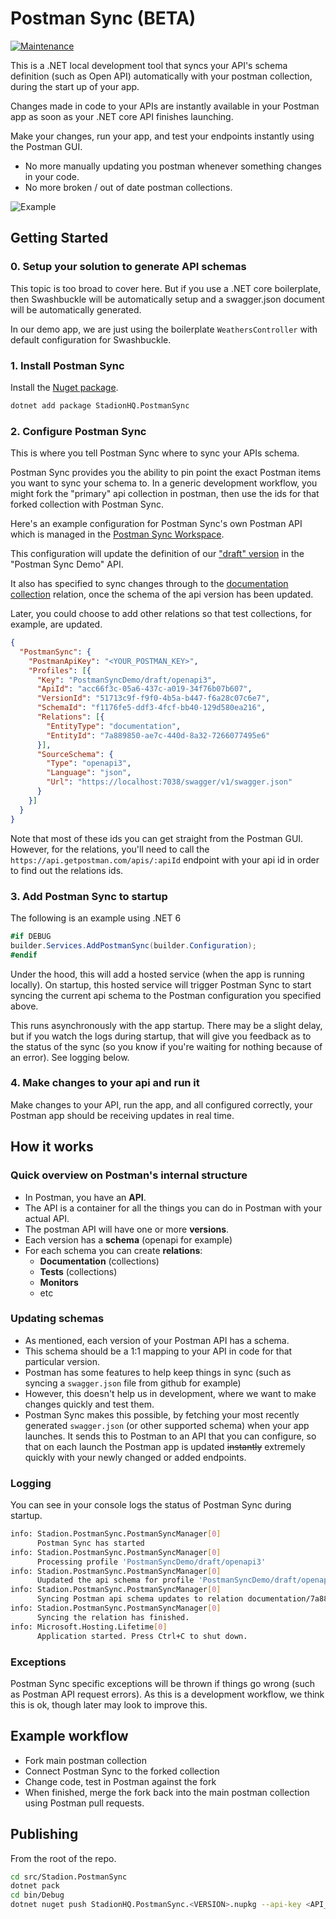 # Postman Sync (BETA)
[![Maintenance](https://img.shields.io/nuget/v/StadionHQ.PostmanSync)](https://www.nuget.org/packages/StadionHQ.PostmanSync/)

This is a .NET local development tool that syncs your API's schema definition (such as Open API) automatically with your postman collection, during the start up of your app.

Changes made in code to your APIs are instantly available in your Postman app as soon as your .NET core API finishes launching.

Make your changes, run your app, and test your endpoints instantly using the Postman GUI.

- No more manually updating you postman whenever something changes in your code.
- No more broken / out of date postman collections.

![Example](readme/images/example-flow.gif)

## Getting Started

### 0. Setup your solution to generate API schemas
This topic is too broad to cover here. But if you use a .NET core boilerplate, then Swashbuckle will be automatically setup and a swagger.json document will be automatically generated.

In our demo app, we are just using the boilerplate `WeathersController` with default configuration for Swashbuckle.

### 1. Install Postman Sync
Install the [Nuget package](https://www.nuget.org/packages/StadionHQ.PostmanSync/).
```bash
dotnet add package StadionHQ.PostmanSync
```

### 2. Configure Postman Sync

This is where you tell Postman Sync where to sync your APIs schema.

Postman Sync provides you the ability to pin point the exact Postman items you want to sync your schema to. In a generic development workflow, you might fork the "primary" api collection in postman, then use the ids for that forked collection with Postman Sync.

Here's an example configuration for Postman Sync's own Postman API which is managed in the [Postman Sync Workspace](https://www.postman.com/stadionapis/workspace/postman-swagger-sync/overview).

This configuration will update the definition of our ["draft" version](https://www.postman.com/stadionapis/workspace/postman-swagger-sync/api/acc66f3c-05a6-437c-a019-34f76b07b607/version/51713c9f-f9f0-4b5a-b447-f6a28c07c6e7) in the "Postman Sync Demo" API.

It also has specified to sync changes through to the [documentation collection](https://www.postman.com/stadionapis/workspace/postman-swagger-sync/collection/8423190-1d8b581d-bc6d-44c9-bccf-b604d9c5e033?ctx=documentation) relation, once the schema of the api version has been updated.

Later, you could choose to add other relations so that test collections, for example, are updated.

```json
{
  "PostmanSync": {
    "PostmanApiKey": "<YOUR_POSTMAN_KEY>",
    "Profiles": [{
      "Key": "PostmanSyncDemo/draft/openapi3",
      "ApiId": "acc66f3c-05a6-437c-a019-34f76b07b607",
      "VersionId": "51713c9f-f9f0-4b5a-b447-f6a28c07c6e7",
      "SchemaId": "f1176fe5-ddf3-4fcf-bb40-129d580ea216",
      "Relations": [{
        "EntityType": "documentation",
        "EntityId": "7a889850-ae7c-440d-8a32-7266077495e6"
      }],
      "SourceSchema": {
        "Type": "openapi3",
        "Language": "json",
        "Url": "https://localhost:7038/swagger/v1/swagger.json"
      }
    }]
  }
}
```
Note that most of these ids you can get straight from the Postman GUI. However, for the relations, you'll need to call the `https://api.getpostman.com/apis/:apiId` endpoint with your api id in order to find out the relations ids.

### 3. Add Postman Sync to startup
The following is an example using .NET 6

```c#
#if DEBUG
builder.Services.AddPostmanSync(builder.Configuration);
#endif
```

Under the hood, this will add a hosted service (when the app is running locally). On startup, this hosted service will trigger Postman Sync to start syncing the current api schema to the Postman configuration you specified above.

This runs asynchronously with the app startup. There may be a slight delay, but if you watch the logs during startup, that will give you feedback as to the status of the sync (so you know if you're waiting for nothing because of an error). See logging below.

### 4. Make changes to your api and run it

Make changes to your API, run the app, and all configured correctly, your Postman app should be receiving updates in real time.

## How it works
### Quick overview on Postman's internal structure
- In Postman, you have an **API**.
- The API is a container for all the things you can do in Postman with your actual API.
- The postman API will have one or more **versions**.
- Each version has a **schema** (openapi for example)
- For each schema you can create **relations**:
  - **Documentation** (collections)
  - **Tests** (collections)
  - **Monitors**
  - etc

### Updating schemas
- As mentioned, each version of your Postman API has a schema.
- This schema should be a 1:1 mapping to your API in code for that particular version.
- Postman has some features to help keep things in sync (such as syncing a `swagger.json` file from github for example)
- However, this doesn't help us in development, where we want to make changes quickly and test them.
- Postman Sync makes this possible, by fetching your most recently generated `swagger.json` (or other supported schema) when your app launches. It sends this to Postman to an API that you can configure, so that on each launch the Postman app is updated ~~instantly~~ extremely quickly with your newly changed or added endpoints.

### Logging
You can see in your console logs the status of Postman Sync during startup.

```bash
info: Stadion.PostmanSync.PostmanSyncManager[0]
      Postman Sync has started
info: Stadion.PostmanSync.PostmanSyncManager[0]
      Processing profile 'PostmanSyncDemo/draft/openapi3'
info: Stadion.PostmanSync.PostmanSyncManager[0]
      Uupdated the api schema for profile 'PostmanSyncDemo/draft/openapi3'
info: Stadion.PostmanSync.PostmanSyncManager[0]
      Syncing Postman api schema updates to relation documentation/7a889850-ae7c-440d-8a32-7266077495e6
info: Stadion.PostmanSync.PostmanSyncManager[0]
      Syncing the relation has finished.
info: Microsoft.Hosting.Lifetime[0]
      Application started. Press Ctrl+C to shut down.
```

### Exceptions
Postman Sync specific exceptions will be thrown if things go wrong (such as Postman API request errors). As this is a development workflow, we think this is ok, though later may look to improve this.


## Example workflow

- Fork main postman collection
- Connect Postman Sync to the forked collection
- Change code, test in Postman against the fork
- When finished, merge the fork back into the main postman collection using Postman pull requests.

## Publishing
From the root of the repo.

```bash
cd src/Stadion.PostmanSync
dotnet pack
cd bin/Debug
dotnet nuget push StadionHQ.PostmanSync.<VERSION>.nupkg --api-key <API_KEY> --source https://api.nuget.org/v3/index.json

```